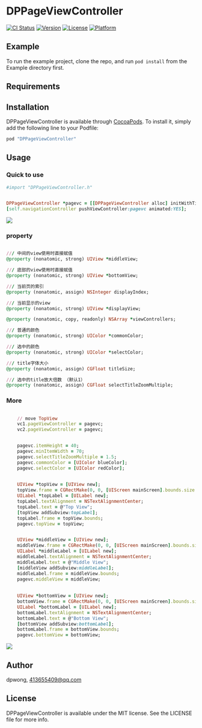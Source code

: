# DPPageViewController

[![CI Status](http://img.shields.io/travis/413655409@qq.com/DPPageViewController.svg?style=flat)](https://travis-ci.org/413655409@qq.com/DPPageViewController)
[![Version](https://img.shields.io/cocoapods/v/DPPageViewController.svg?style=flat)](http://cocoapods.org/pods/DPPageViewController)
[![License](https://img.shields.io/cocoapods/l/DPPageViewController.svg?style=flat)](http://cocoapods.org/pods/DPPageViewController)
[![Platform](https://img.shields.io/cocoapods/p/DPPageViewController.svg?style=flat)](http://cocoapods.org/pods/DPPageViewController)

## Example

To run the example project, clone the repo, and run `pod install` from the Example directory first.

## Requirements

## Installation

DPPageViewController is available through [CocoaPods](http://cocoapods.org). To install
it, simply add the following line to your Podfile:

```ruby
pod "DPPageViewController"
```

## Usage

### Quick to use
```ruby
#import "DPPageViewController.h"


DPPageViewController *pagevc = [[DPPageViewController alloc] initWithTitle:@"Page View Controller" viewControllers:@[vc1,vc2,vc3,vc4,vc5]];
[self.navigationController pushViewController:pagevc animated:YES];


```

![](https://github.com/DaoPinWong/DPPageViewController/blob/master/Example/DPPageViewController/2017-02-15%2015_58_51.gif?raw=true)

### property  
```ruby

/// 中间的view使用时直接赋值
@property (nonatomic, strong) UIView *middleView;

/// 底部的view使用时直接赋值
@property (nonatomic, strong) UIView *bottomView;

/// 当前页的索引
@property (nonatomic, assign) NSInteger displayIndex;

/// 当前显示的view
@property (nonatomic, strong) UIView *displayView;

@property (nonatomic, copy, readonly) NSArray *viewControllers;

/// 普通的颜色
@property (nonatomic, strong) UIColor *commonColor;

/// 选中的颜色
@property (nonatomic, strong) UIColor *selectColor;

/// title字体大小
@property (nonatomic, assign) CGFloat titleSize;

/// 选中的title放大倍数 （默认1）
@property (nonatomic, assign) CGFloat selectTitleZoomMultiple;

```

### More  

```ruby

	// move TopView
    vc1.pageViewController = pagevc;
    vc2.pageViewController = pagevc;


    pagevc.itemHeight = 40;
    pagevc.minItemWidth = 70;
    pagevc.selectTitleZoomMultiple = 1.5;
    pagevc.commonColor = [UIColor blueColor];
    pagevc.selectColor = [UIColor redColor];
    

    UIView *topView = [UIView new];
    topView.frame = CGRectMake(0, 0, [UIScreen mainScreen].bounds.size.width, 250);
    UILabel *topLabel = [UILabel new];
    topLabel.textAlignment = NSTextAlignmentCenter;
    topLabel.text = @"Top View";
    [topView addSubview:topLabel];
    topLabel.frame = topView.bounds;
    pagevc.topView = topView;


    UIView *middleView = [UIView new];
    middleView.frame = CGRectMake(0, 0, [UIScreen mainScreen].bounds.size.width, 50);
    UILabel *middleLabel = [UILabel new];
    middleLabel.textAlignment = NSTextAlignmentCenter;
    middleLabel.text = @"Middle View";
    [middleView addSubview:middleLabel];
    middleLabel.frame = middleView.bounds;
    pagevc.middleView = middleView;
    
    
    UIView *bottomView = [UIView new];
    bottomView.frame = CGRectMake(0, 0, [UIScreen mainScreen].bounds.size.width, 50);
    UILabel *bottomLabel = [UILabel new];
    bottomLabel.textAlignment = NSTextAlignmentCenter;
    bottomLabel.text = @"Bottom View";
    [bottomView addSubview:bottomLabel];
    bottomLabel.frame = bottomView.bounds;
    pagevc.bottomView = bottomView;
```
![](https://github.com/DaoPinWong/DPPageViewController/blob/master/Example/DPPageViewController/2019-07-22%2017_50_00.gif)

## Author
dpwong, 413655409@qq.com

## License

DPPageViewController is available under the MIT license. See the LICENSE file for more info.
